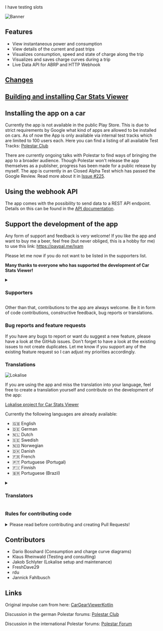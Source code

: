 I have testing slots


![Banner](/docs/banner.png)

## Features

- View instantaneous power and consumption
- View details of the current and past trips
- Visualizes consumption, speed and state of charge along the trip
- Visualizes and saves charge curves during a trip
- Live Data API for ABRP and HTTP Webhook

## [Changes](/CHANGES.md)

## [Building and installing Car Stats Viewer](/docs/BUILD.md)


## Installing the app on a car

Currently the app is not available in the public Play Store. This is due to strict requirements by Google what kind of apps are allowed to be installed on cars. As of now the App is only available via internal test tracks which are limited to 100 users each. Here you can find a listing of all available Test Tracks: [Polestar Club](https://polestar.fans/t/carstatsviewer-informationen/15027)

There are currently ongoing talks with Polestar to find ways of bringing the app to a broader audience. Though Polestar won't release the app themselves as a publisher, progress has been made for a public release by myself. The app is currently in an Closed Alpha Test which has passed the Google Review. Read more about it in [Issue #225](https://github.com/Ixam97/CarStatsViewer/issues/225).

## Using the webhook API

The app comes with the possibility to send data to a REST API endpoint. Details on this can be found in the [API documentation](/docs/APIDOC.md).

## Support the development of the app

Any form of support and feedback is very welcome! If you like the app and want to buy me a beer, feel free (but never obliged, this is a hobby for me) to use this link: https://paypal.me/Ixam

Please let me now if you do not want to be listed in the supporters list.

**Many thanks to everyone who has supported the development of Car Stats Viewer!**

<details>
<summary><h3>Supporters</h3></summary>

* Robin Hellström
* Benjamin Stegmann
* Horst Zimmermann
* Michael Roehn
* Man8ck
* Björn Befuß
* Peter Füllhase
* Lukas Bruckenberger
* Stefan Süssenguth
* Jürgen Bereuter
* Markus Enseroth
* Jacob Frostholm
* Christoffer Gennerud
* Samuel Lodyga
* Konstantinos Theiakos
* Oliver Charlton
* Dennis Berggren
* Erik Jan Rouwenhorst
* Ahti Hinnov
* Jonas Friedemann Heuer
* David Baumann

</details>

Other than that, contributions to the app are always welcome. Be it in form of code contributions, constructive feedback, bug reports or translations.


### Bug reports and feature requests

If you have any bugs to report or want du suggest a new feature, please have a look at the GitHub issues. Don't forget to have a look at the existing issues to not create duplicates. Let me know if you support any of the existing feature request so I can adjust my priorities accordingly.


### Translations

![Lokalise](/docs/lokalise.png)

If you are using the app and miss the translation into your language, feel free to create a translation yourself and contribute on the development of the app:

[Lokalise project for Car Stats Viewer](https://app.lokalise.com/public/7279689963f1e922c08f26.64130521/)

Currently the following languages are already available:

* :gb: English
* :de: German
* :netherlands: Dutch
* :sweden: Swedish
* :norway: Norwegian
* :denmark: Danish
* :fr: French
* :portugal: Portuguese (Portugal)
* :finland: Finnish
* :brazil: Portuguese (Brazil)

<details>
<summary><h3>Translators</h3></summary>

* Emacee
* Morten Kjærgaard
* Ian Mascarenhas
* Jakob Schlyter
* Oddvar Rasmussen
* DoubleYou
* 078emil
* Dominik Brüning
* Juha Mönkkönen
* Ossi Lahtinen
* J-P
* Laurent Vitalis
* Jere Kataja
* Pedro Leite
* Michele Campeotto
* Teribot
* GD
* Joachim Appinger
* Robin Hellström
* Silver Beard
* Eric van Engelen
* Ivan F. Martinez
* Luiz Pacifico Centa
* Ricardo Blauth
* Marcelo Fornereto
* Rafael Miranda
* Patrick Pimentel
* GuidoMa
* Mário Franco

</details>


### Rules for contributing code
<details>

<summary>Please read before contributing and creating Pull Requests!</summary>


* If you want to contribute code you are very welcome to. When creating a Pull Request, make sure to use [active_development](https://github.com/Ixam97/CarStatsViewer/tree/active_development). With the exception of hotfixes I will not merge any PRs into master since that branch is used by other forks to build the app bundle for the Play Store.
* Also describe what you want to archive with your code contribution. Uncommented PRs with no context on what they do are hard to understand and review. To make it easier for me to review and test your contribution make sure to [allow edits from maintainers](https://docs.github.com/en/pull-requests/collaborating-with-pull-requests/working-with-forks/allowing-changes-to-a-pull-request-branch-created-from-a-fork).

Please also be aware that I will not just include everything. It has to fit into my goals I want to archive with this app. I may just say "I don't feel it" (yes, I know, this joke is getting old 😅). It would be best to open an issue beforehand, describing what you want to see in the app and offer your help before starting to code. This way it is possible to exchange ideas before spending hours in coding.

</details>


## Contributors

* Dario Bosshard (Consumption and charge curve diagrams)
* Klaus Rheinwald (Testing and consulting)
* Jakob Schlyter (Lokalise setup and maintenance)
* FreshDave29
* rdu
* Jannick Fahlbusch


## Links

Original impulse cam from here: [CarGearViewerKotlin](https://github.com/android/car-samples/tree/main/car-lib/CarGearViewerKotlin)

Discussion in the german Polestar forums: [Polestar Club](https://polestar.fans/t/car-stats-viewer-0-22-x/14653)

Discussion in the international Polestar forums: [Polestar Forum](https://www.polestar-forum.com/threads/car-stats-viewer-a-better-range-assistant.10261/)
